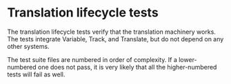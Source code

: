 # Translation lifecycle tests

The translation lifecycle tests verify that the translation machinery works. The tests integrate Variable, Track, and 
Translate, but do not depend on any other systems.

The test suite files are numbered in order of complexity. If a lower-numbered one does not pass, it is very likely that 
all the higher-numbered tests will fail as well.